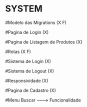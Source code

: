 # SYSTEM

#Modelo das Migrations (X F)


#Pagina de Login  (X)


#Pagina de Listagem de Produtos (X)


#Rotas (X F)


#Sistema de Login  (X)


#Sistema de Logout (X)


#Responsividade  (X)


#Pagina de Cadastro  (X)


#Menu Buscar ---> Funcionalidade



